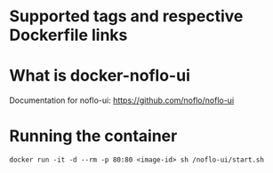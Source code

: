 # Supported tags and respective Dockerfile links

# What is docker-noflo-ui
Documentation for noflo-ui: https://github.com/noflo/noflo-ui

# Running the container

`docker run -it -d --rm -p 80:80 <image-id> sh /noflo-ui/start.sh`
